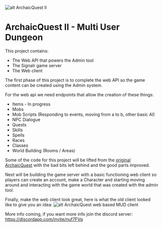 ![alt ArchaicQuest II](https://i.imgur.com/LJo8K4h.png)

# ArchaicQuest II - Multi User Dungeon

This project contains:
* The Web API that powers the Admin tool
* The Signalr game server
* The Web client

The first phase of this project is to complete the web API so the game content can be created using the Admin system.

For the web api we need endpoints that allow the creation of these things:
* Items - In progress
* Mobs
* Mob Scripts (Responding to events, moving from a to b, other basic AI)
* NPC Dialogue
* Quests
* Skills
* Spells
* Races
* Classes
* World Building (Rooms / Areas)

Some of the code for this project will be lifted from the [original ArchaicQuest](https://github.com/LiamKenneth/ArchaicQuest/tree/master/MIMWebClient) with the bad bits left behind and the good parts improved.

Next will be building the game server with a basic functioning web client so players can create an account, make a Character and starting moving around and interacting with the game world that was created with the admin tool.

Finally, make the web client look great, here is what the old client looked like to give you an idea:
![alt ArchaicQuest web based MUD client](https://i.imgur.com/j3Tr2EH.png)

More info coming, if you want more info join the discord server: https://discordapp.com/invite/nuf7FVq